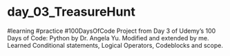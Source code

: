 # day_03_TreasureHunt
#learning #practice #100DaysOfCode 
Project from Day 3 of Udemy’s 100 Days of Code: Python by Dr. Angela Yu. Modified and extended by me.
Learned Conditional statements, Logical Operators, Codeblocks and scope.
